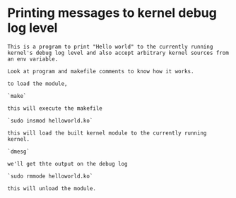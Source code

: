 # Printing messages to kernel debug log level
	This is a program to print "Hello world" to the currently running kernel's debug log level and also accept arbitrary kernel sources from an env variable.

	Look at program and makefile comments to know how it works.

	to load the module,

	`make`

	this will execute the makefile

	`sudo insmod helloworld.ko`

	this will load the built kernel module to the currently running kernel.

	`dmesg`

	we'll get thte output on the debug log

	`sudo rmmode helloworld.ko`

	this will unload the module.